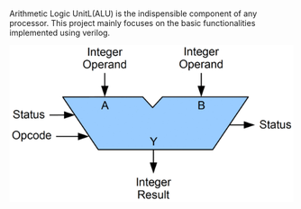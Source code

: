 #
Arithmetic Logic UnitL(ALU) is the indispensible component of any processor. This project mainly focuses on the basic functionalities implemented using verilog.







<img src="Images/640px-ALU_block.gif" alt="ALU"/>
